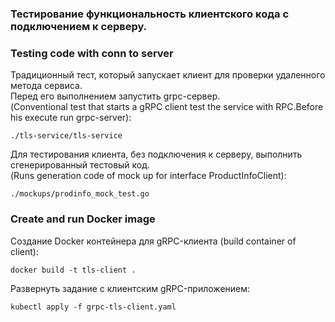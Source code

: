 ### Тестирование функциональность клиентского кода с подключением к серверу. 
### Testing code with conn to server          
  
Традиционный тест, который запускает клиент для проверки удаленного метода сервиса.  
Перед его выполнением запустить grpc-сервер.   
(Conventional test that starts a gRPC client test the service with RPC.Before his execute run grpc-server):      

```shell script
./tls-service/tls-service
```

Для тестирования клиента, без подключения к серверу, выполнить сгенерированный тестовый код.      
(Runs generation code of mock up for interface ProductInfoClient):   
       
```shell script
./mockups/prodinfo_mock_test.go
```

### Create and run Docker image

Создание Docker контейнера для gRPC-клиента (build container of client):    

```shell script
docker build -t tls-client .
```

Развернуть задание с клиентским gRPC-приложением:    

```shell script
kubectl apply -f grpc-tls-client.yaml
```


